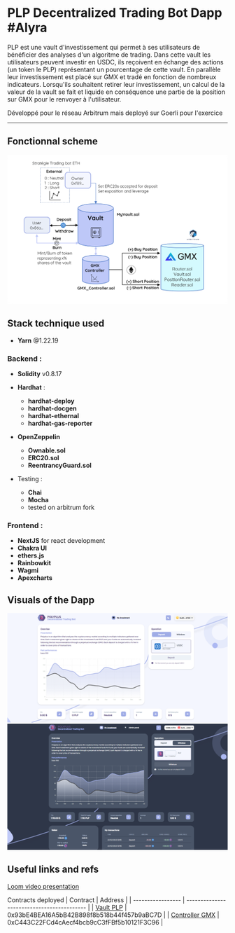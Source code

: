 # PLP Decentralized Trading Bot Dapp  #Alyra 

PLP est une vault d'investissement qui permet à ses utilisateurs de bénéficier des analyses d'un algoritme de trading. Dans cette vault les utilisateurs peuvent investir en USDC, ils reçoivent en échange des actions (un token le PLP) représentant un pourcentage de cette vault. En parallèle leur investissement est placé sur GMX et tradé en fonction de nombreux indicateurs. Lorsqu'ils souhaitent retirer leur investissement, un calcul de la valeur de la vault se fait et liquide en conséquence une partie de la position sur GMX pour le renvoyer à l'utilisateur.

Développé pour le réseau Arbitrum mais deployé sur Goerli pour l'exercice 

-----------------

## Fonctionnal scheme
![alt text](https://github.com/vigimani/DTB/blob/main/schema.png)


## Stack technique used
 * __Yarn__ @1.22.19

 ### Backend : 
 * __Solidity__ v0.8.17
 * __Hardhat__ : 
    * __hardhat-deploy__ 
    * __hardhat-docgen__
    * __hardhat-ethernal__
    * __hardhat-gas-reporter__
 * __OpenZeppelin__ 
    * __Ownable.sol__
    * __ERC20.sol__
    * __ReentrancyGuard.sol__

 * Testing : 
    * __Chai__
    * __Mocha__
    * tested on arbitrum fork

 
 ### Frontend :
 * __NextJS__ for react development
 * __Chakra UI__
 * __ethers.js__
 *  __Rainbowkit__
 * __Wagmi__
 * __Apexcharts__


## Visuals of the Dapp
![alt text](https://github.com/vigimani/DTB/blob/main/1.png)
![alt text](https://github.com/vigimani/DTB/blob/main/2.png)

## Useful links and refs
[Loom video presentation](https://www.loom.com/share/ca6deeadc1954c4985c00cbd6281de38)

Contracts deployed
| Contract          | Address                                    |
| ----------------- | ------------------------------------------ |
| [Vault PLP](https://goerli.etherscan.io/address/0x93bE4BEA16A5bB42B898f8b518b44f457b9aBC7D)    | 0x93bE4BEA16A5bB42B898f8b518b44f457b9aBC7D |
| [Controller GMX](https://goerli.etherscan.io/address/0xC443C22FCd4cAecf4bcb9cC3fFBf5b10121F3C96)     | 0xC443C22FCd4cAecf4bcb9cC3fFBf5b10121F3C96 |

